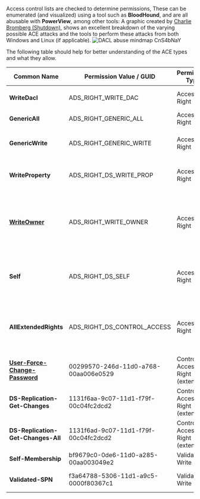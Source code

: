 Access control lists are checked to determine permissions, These can be enumerated (and visualized) using a tool such as **BloodHound**, and are all abusable with **PowerView**, among other tools: 
A graphic created by [Charlie Bromberg (Shutdown)](https://twitter.com/_nwodtuhs), shows an excellent breakdown of the varying possible ACE attacks and the tools to perform these attacks from both Windows and Linux (if applicable). 
![DACL abuse mindmap CnS4bNaY](https://github.com/user-attachments/assets/dd684644-35cb-4613-b9ce-d32aa48847d5)


The following table should help for better understanding of the ACE types and what they allow.


| **Common Name**              | **Permission Value / GUID**            | **Permission Type**                | **Description**                                                                                                                                             |
|-------------------------------|----------------------------------------|-------------------------------------|-------------------------------------------------------------------------------------------------------------------------------------------------------------|
| **WriteDacl**                 | ADS_RIGHT_WRITE_DAC                   | Access Right                       | Edit the object's DACL (i.e., "inbound" permissions).                                                                                                      |
| **GenericAll**                | ADS_RIGHT_GENERIC_ALL                 | Access Right                       | Combination of almost all other rights.                                                                                                                     |
| **GenericWrite**              | ADS_RIGHT_GENERIC_WRITE               | Access Right                       | Combination of write permissions (Self, WriteProperty) among other things.                                                                                   |
| **WriteProperty**             | ADS_RIGHT_DS_WRITE_PROP               | Access Right                       | Edit one of the object's attributes. The attribute is referenced by an "ObjectType GUID".                                                                    |
| **[WriteOwner](https://github.com/MGamalCYSEC/Active-Directory-Enumeration-and-Attacks/blob/main/Active%20Directory%20Attacks/Access%20Control%20List%20(ACL)%20Abuse/WriteOwner.md)**                | ADS_RIGHT_WRITE_OWNER                 | Access Right                       | Assume the ownership of the object (new owner = attacker). Cannot be set to another user. With "SeRestorePrivilege," an arbitrary owner can be specified.    |
| **Self**                      | ADS_RIGHT_DS_SELF                     | Access Right                       | Perform "Validated writes" (edit an attribute's value and have it verified by AD). Referenced by an "ObjectType GUID".                                       |
| **AllExtendedRights**         | ADS_RIGHT_DS_CONTROL_ACCESS           | Access Right                       | Perform "Extended rights." Unrestricted with "AllExtendedRights" or restricted by specifying the extended right in the "ObjectType GUID".                   |
| **[User-Force-Change-Password](https://github.com/MGamalCYSEC/Active-Directory-Enumeration-and-Attacks/blob/main/Active%20Directory%20Attacks/Access%20Control%20List%20(ACL)%20Abuse/ForceChangePassword.md)**| 00299570-246d-11d0-a768-00aa006e0529  | Control Access Right (extended)    | Change the password of the object without knowing the previous one.                                                                                         |
| **DS-Replication-Get-Changes**| 1131f6aa-9c07-11d1-f79f-00c04fc2dcd2  | Control Access Right (extended)    | One of the two extended rights needed to operate a DCSync.                                                                                                  |
| **DS-Replication-Get-Changes-All** | 1131f6ad-9c07-11d1-f79f-00c04fc2dcd2  | Control Access Right (extended)    | One of the two extended rights needed to operate a DCSync.                                                                                                  |
| **Self-Membership**           | bf9679c0-0de6-11d0-a285-00aa003049e2  | Validate Write                     | Edit the "member" attribute of the object.                                                                                                                  |
| **Validated-SPN**             | f3a64788-5306-11d1-a9c5-0000f80367c1  | Validate Write                     | Edit the "servicePrincipalName" attribute of the object.                                                                                                    |

